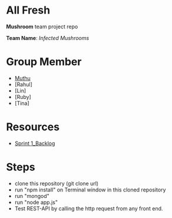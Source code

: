 # All Fresh

**Mushroom** team project repo


**Team Name**:  *Infected Mushrooms*

# Group Member

* [Muthu](https://github.com/cauthon/)
* [Rahul]
* [Lin]
* [Ruby]
* [Tina]


# Resources
* [Sprint 1_Backlog](https://docs.google.com/document/d/1nhZuspgeB0SRV5G4YT3iM5CnAf265C0S8SfYAhMoT5c/edit)

# Steps

* clone this repository (git clone url)
* run "npm install" on Terminal window in this cloned repository
* run "mongod" 
* run "node app.js"
* Test REST-API by calling the http request from any front end.
